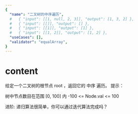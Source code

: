 ```yaml
---
{
  "name": "二叉树的中序遍历",
  #   { "input": [[1, null, 2, 3]], "output": [1, 3, 2] },
  #   { "input": [[]], "output": [] },
  #   { "input": [[1]], "output": [1] },
  #   { "input": [[1, 2]], "output": [1, 2] },
  "useCases": [],
  "validator": "equalArray",
}
---
```


# content

给定一个二叉树的根节点 root ，返回它的 中序 遍历。
提示：

树中节点数目在范围 [0, 100] 内
-100 <= Node.val <= 100

进阶: 递归算法很简单，你可以通过迭代算法完成吗？
